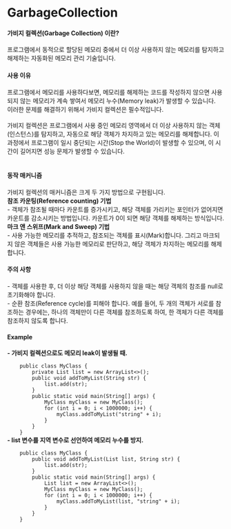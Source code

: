 # GarbageCollection

<h4>가비지 컬렉션(Garbage Collection) 이란?</h4>
프로그램에서 동적으로 할당된 메모리 중에서 더 이상 사용하지 않는 메모리를 탐지하고 해제하는 자동화된 메모리 관리 기술입니다.<br>

<h4> 사용 이유</h4>
프로그램에서 메모리를 사용하다보면, 메모리를 해제하는 코드를 작성하지 않으면 사용되지 않는 메모리가 계속 쌓여서 메모리 누수(Memory leak)가 발생할 수 있습니다. <br>
이러한 문제를 해결하기 위해서 가비지 컬렉션은 필수적입니다.<br>
<br>
가비지 컬렉션은 프로그램에서 사용 중인 메모리 영역에서 더 이상 사용하지 않는 객체(인스턴스)를 탐지하고, 자동으로 해당 객체가 차지하고 있는 메모리를 해제합니다. 이 과정에서 프로그램이 일시 중단되는 시간(Stop the World)이 발생할 수 있으며, 이 시간이 길어지면 성능 문제가 발생할 수 있습니다.<br>
<br>
<h4> 동작 매커니즘</h4>
가비지 컬렉션의 매커니즘은 크게 두 가지 방법으로 구현됩니다.<br>
<b>참조 카운팅(Reference counting) 기법</b><br>
- 객체가 참조될 때마다 카운트를 증가시키고, 해당 객체를 가리키는 포인터가 없어지면 카운트를 감소시키는 방법입니다. 카운트가 0이 되면 해당 객체를 해제하는 방식입니다.<br>
<b>마크 앤 스위프(Mark and Sweep) 기법</b><br>
- 사용 가능한 메모리를 추적하고, 참조되는 객체를 표시(Mark)합니다. 그리고 마크되지 않은 객체들은 사용 가능한 메모리로 판단하고, 해당 객체가 차지하는 메모리를 해제합니다.<br>

<h4> 주의 사항</h4>
- 객체를 사용한 후, 더 이상 해당 객체를 사용하지 않을 때는 해당 객체의 참조를 null로 초기화해야 합니다.<br>
- 순환 참조(Reference cycle)를 피해야 합니다. 예를 들어, 두 개의 객체가 서로를 참조하는 경우에는, 하나의 객체만이 다른 객체를 참조하도록 하여, 한 객체가 다른 객체를 참조하지 않도록 합니다.<br>


<h4> Example </h4>
<b>- 가비지 컬렉션으로도 메모리 leak이 발생될 때.</b><br>
<code>
    public class MyClass {
        private List<String> list = new ArrayList<>();
        public void addToMyList(String str) {
            list.add(str);
        }
        public static void main(String[] args) {
            MyClass myClass = new MyClass();
            for (int i = 0; i < 1000000; i++) {
                myClass.addToMyList("string" + i);
            }
        }
    }
</code>
<b>- list 변수를 지역 변수로 선언하여 메모리 누수를 방지.</b><br>
<code>
    public class MyClass {
        public void addToMyList(List<String> list, String str) {
            list.add(str);
        }
        public static void main(String[] args) {
            List<String> list = new ArrayList<>();
            MyClass myClass = new MyClass();
            for (int i = 0; i < 1000000; i++) {
                myClass.addToMyList(list, "string" + i);
            }
        }
    }
</code>
